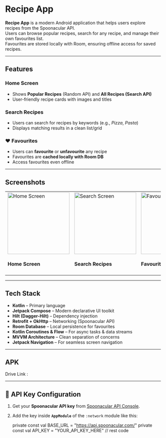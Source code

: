 #  Recipe App

**Recipe App** is a modern Android application that helps users explore recipes from the Spoonacular API.  
Users can browse popular recipes, search for any recipe, and manage their own favourites list.  
Favourites are stored locally with Room, ensuring offline access for saved recipes.  

---

## Features

###  Home Screen
- Shows **Popular Recipes** (Random API) and **All Recipes (Search API)**  
- User-friendly recipe cards with images and titles  

###  Search Recipes
- Users can search for recipes by keywords (e.g., *Pizza*, *Pasta*)  
- Displays matching results in a clean list/grid  

### ❤ Favourites
- Users can **favourite** or **unfavourite** any recipe  
- Favourites are **cached locally with Room DB**  
- Access favourites even offline  

---

## Screenshots
<table>
  <tr>
    <td>
      <img src="https://github.com/AyushPorwal10/README_SCREENSHOTS/blob/main/popular_all_recipes.png" alt="Home Screen" width="200"/>
      <h4>Home Screen</h4>
    </td>
    <td>
      <img src="https://github.com/AyushPorwal10/README_SCREENSHOTS/blob/main/search_recipes.png" alt="Search Screen" width="200"/>
      <h4>Search Recipes</h4>
    </td>
    <td>
      <img src="https://github.com/AyushPorwal10/README_SCREENSHOTS/blob/main/favourite_recipes.png" alt="Favourites" width="200"/>
      <h4>Favourites</h4>
    </td>
  </tr>
</table>

---

##  Tech Stack

- **Kotlin** – Primary language  
- **Jetpack Compose** – Modern declarative UI toolkit  
- **Hilt (Dagger-Hilt)** – Dependency injection  
- **Retrofit + OkHttp** – Networking (Spoonacular API)  
- **Room Database** – Local persistence for favourites  
- **Kotlin Coroutines & Flow** – For async tasks & data streams  
- **MVVM Architecture** – Clean separation of concerns  
- **Jetpack Navigation** – For seamless screen navigation  

---

##  APK
Drive Link : 

---

## 🔑 API Key Configuration

1. Get your **Spoonacular API key** from [Spoonacular API Console](https://spoonacular.com/food-api/console#Profile).  

2. Add the key inside **`AppModule`** of the `:network` module like this:  


    private const val BASE_URL = "https://api.spoonacular.com/"
    private const val API_KEY = "YOUR_API_KEY_HERE"
 // rest code
